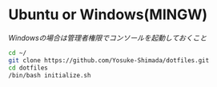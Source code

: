 # Ubuntu or Windows(MINGW)
*Windowsの場合は管理者権限でコンソールを起動しておくこと*
```sh
cd ~/
git clone https://github.com/Yosuke-Shimada/dotfiles.git
cd dotfiles
/bin/bash initialize.sh
```  
